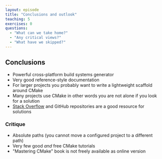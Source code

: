 ```yaml
---
layout: episode
title: "Conclusions and outlook"
teaching: 5
exercises: 0
questions:
  - "What can we take home?"
  - "Any critical views?"
  - "What have we skipped?"
---
```


## Conclusions

- Powerful cross-platform build systems generator
- Very good reference-style documentation
- For larger projects you probably want to write a lightweight scaffold around CMake
- Many projects use CMake in other words you are not alone if you look for a solution
- [Stack Overflow](http://stackoverflow.com) and GitHub repositories are a good resource for solutions

### Critique

- Absolute paths (you cannot move a configured project to a different path)
- Very few good *and* free CMake tutorials
- "Mastering CMake" book is not freely available as online version
